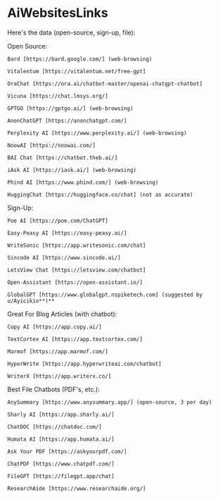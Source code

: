# AiWebsitesLinks
Here's the data (open-source, sign-up, file):

Open Source:

    Bard [https://bard.google.com/] (web-browsing)

    Vitalentum [https://vitalentum.net/free-gpt]

    OraChat [https://ora.ai/chatbot-master/openai-chatgpt-chatbot]

    Vicuna [https://chat.lmsys.org/]

    GPTGO [https://gptgo.ai/] (web-browsing)

    AnonChatGPT [https://anonchatgpt.com/]

    Perplexity AI [https://www.perplexity.ai/] (web-browsing)

    NoowAI [https://noowai.com/]

    BAI Chat [https://chatbot.theb.ai/]

    iAsk AI [https://iask.ai/] (web-browsing)

    Phind AI [https://www.phind.com/] (web-browsing)

    HuggingChat [https://huggingface.co/chat] (not as accurate)

Sign-Up:

    Poe AI [https://poe.com/ChatGPT]

    Easy-Peasy AI [https://easy-peasy.ai/]

    WriteSonic [https://app.writesonic.com/chat]

    Sincode AI [https://www.sincode.ai/]

    LetsView Chat [https://letsview.com/chatbot]

    Open-Assistant [https://open-assistant.io/]

    GlobalGPT [https://www.globalgpt.nspiketech.com] (suggested by u/Ayicikio**)**

Great For Blog Articles (with chatbot):

    Copy AI [https://app.copy.ai/]

    TextCortex AI [https://app.textcortex.com/]

    Marmof [https://app.marmof.com/]

    HyperWrite [https://app.hyperwriteai.com/chatbot]

    WriterX [https://app.writerx.co/]

Best File Chatbots (PDF's, etc.):

    AnySummary [https://www.anysummary.app/] (open-source, 3 per day)

    Sharly AI [https://app.sharly.ai/]

    ChatDOC [https://chatdoc.com/]

    Humata AI [https://app.humata.ai/]

    Ask Your PDF [https://askyourpdf.com/]

    ChatPDF [https://www.chatpdf.com/]

    FileGPT [https://filegpt.app/chat]

    ResearchAide [https://www.researchaide.org/]
